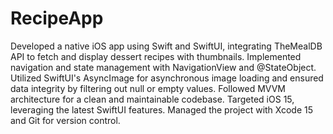 # RecipeApp
Developed a native iOS app using Swift and SwiftUI, integrating TheMealDB API to fetch and display dessert recipes with thumbnails. Implemented navigation and state management with NavigationView and @StateObject. Utilized SwiftUI's AsyncImage for asynchronous image loading and ensured data integrity by filtering out null or empty values. Followed MVVM architecture for a clean and maintainable codebase. Targeted iOS 15, leveraging the latest SwiftUI features. Managed the project with Xcode 15 and Git for version control.
